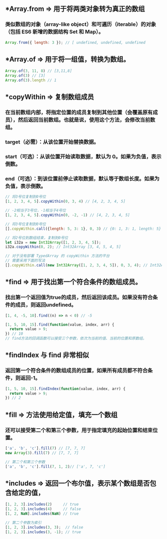 ## *Array.from => 用于将两类对象转为真正的数组
   ### 类似数组的对象（array-like object）和可遍历（iterable）的对象（包括 ES6 新增的数据结构 Set 和 Map）。
```js
Array.from({ length: 3 }); // [ undefined, undefined, undefined 
```

## *Array.of => 用于将一组值，转换为数组。
```js
Array.of(3, 11, 8) // [3,11,8]
Array.of(3) // [3]
Array.of(3).length // 1
```

## *copyWithin => 复制数组成员
   ### 在当前数组内部，将指定位置的成员复制到其他位置（会覆盖原有成员），然后返回当前数组。也就是说，使用这个方法，会修改当前数组。
   ### target（必需）：从该位置开始替换数据。
   ### start（可选）：从该位置开始读取数据，默认为 0。如果为负值，表示倒数。
   ### end（可选）：到该位置前停止读取数据，默认等于数组长度。如果为负值，表示倒数。
```js
// 将3号位复制到0号位
[1, 2, 3, 4, 5].copyWithin(0, 3, 4) // [4, 2, 3, 4, 5]

// -2相当于3号位，-1相当于4号位
[1, 2, 3, 4, 5].copyWithin(0, -2, -1) // [4, 2, 3, 4, 5]

// 将3号位复制到0号位
[].copyWithin.call({length: 5, 3: 1}, 0, 3) // {0: 1, 3: 1, length: 5}

// 将2号位到数组结束，复制到0号位
let i32a = new Int32Array([1, 2, 3, 4, 5]);
i32a.copyWithin(0, 2); // Int32Array [3, 4, 5, 4, 5]

// 对于没有部署 TypedArray 的 copyWithin 方法的平台
// 需要采用下面的写法
[].copyWithin.call(new Int32Array([1, 2, 3, 4, 5]), 0, 3, 4); // Int32Array [4, 2, 3, 4, 5]
```

## *find => 用于找出第一个符合条件的数组成员。
   ### 找出第一个返回值为true的成员，然后返回该成员。如果没有符合条件的成员，则返回undefined。
```js
[1, 4, -5, 10].find((n) => n < 0) // -5

[1, 5, 10, 15].find(function(value, index, arr) {
  return value > 9;
}) // 10
// find方法的回调函数可以接受三个参数，依次为当前的值、当前的位置和原数组。
```

## *findIndex 与 find 非常相似
   ### 返回第一个符合条件的数组成员的位置，如果所有成员都不符合条件，则返回-1。
```js
[1, 5, 10, 15].findIndex(function(value, index, arr) {
  return value > 9;
}) // 2
```


## *fill => 方法使用给定值，填充一个数组
   ### 还可以接受第二个和第三个参数，用于指定填充的起始位置和结束位置。
```js
['a', 'b', 'c'].fill(7) // [7, 7, 7]
new Array(3).fill(7) // [7, 7, 7]

// 第二个和第三个参数
['a', 'b', 'c'].fill(7, 1, 2)// ['a', 7, 'c']
```

## *includes => 返回一个布尔值，表示某个数组是否包含给定的值，
```js
[1, 2, 3].includes(2)     // true
[1, 2, 3].includes(4)     // false
[1, 2, NaN].includes(NaN) // true

// 第二个参数为索引
[1, 2, 3].includes(3, 3);  // false
[1, 2, 3].includes(3, -1); // true
```

